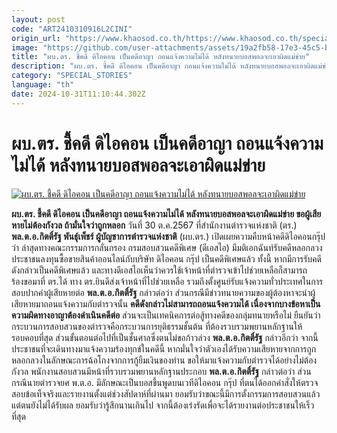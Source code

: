 ```yaml
---
layout: post
code: "ART2410310916L2CINI"
origin_url: "https://www.khaosod.co.th/https://www.khaosod.co.th/special-stories/news_9483140"
image: "https://github.com/user-attachments/assets/19a2fb58-17e3-45c5-b0de-084794f78d79"
title: "ผบ.ตร. ชี้คดี ดิไอคอน เป็นคดีอาญา ถอนแจ้งความไม่ได้ หลังทนายบอสพอลจะเอาผิดแม่ข่าย"
description: "ผบ.ตร. ชี้คดี ดิไอคอน เป็นคดีอาญา ถอนแจ้งความไม่ได้ หลังทนายบอสพอลจะเอาผิดแม่ข่าย ขอผู้เสียหายไม่ต้องกังวล ถ้ามั่นใจว่าถูกหลอก"
category: "SPECIAL_STORIES"
language: "th"
date: 2024-10-31T11:10:44.302Z
---
```


# ผบ.ตร. ชี้คดี ดิไอคอน เป็นคดีอาญา ถอนแจ้งความไม่ได้ หลังทนายบอสพอลจะเอาผิดแม่ข่าย

[![ผบ.ตร. ชี้คดี ดิไอคอน เป็นคดีอาญา ถอนแจ้งความไม่ได้ หลังทนายบอสพอลจะเอาผิดแม่ข่าย](https://www.khaosod.co.th/wpapp/uploads/2024/10/police-17.jpg "ผบ.ตร. ชี้คดี ดิไอคอน เป็นคดีอาญา ถอนแจ้งความไม่ได้ หลังทนายบอสพอลจะเอาผิดแม่ข่าย")](https://www.khaosod.co.th/wpapp/uploads/2024/10/police-17.jpg)

**ผบ.ตร. ชี้คดี ดิไอคอน เป็นคดีอาญา ถอนแจ้งความไม่ได้ หลังทนายบอสพอลจะเอาผิดแม่ข่าย ขอผู้เสียหายไม่ต้องกังวล ถ้ามั่นใจว่าถูกหลอก**
วันที่ 30 ต.ค.2567 ที่สำนักงานตำรวจแห่งชาติ (ตร.) **พล.ต.อ.กิตติ์รัฐ พันธุ์เพ็ชร์ ผู้บัญชาการตำรวจแห่งชาติ** (ผบ.ตร.) เปิดเผยความคืบหน้าคดีดิไอคอนกรุ๊ป ว่า ล่าสุดทางคณะกรรมการกลั่นกรอง กรมสอบสวนคดีพิเศษ (ดีเอสไอ) มีมติเอกฉันท์รับคดีหลอกลวงประชาชนลงทุนซื้อขายสินค้าออนไลน์กับบริษัท ดิไอคอน กรุ๊ป เป็นคดีพิเศษแล้ว
ทั้งนี้ หากมีการรับคดีดังกล่าวเป็นคดีพิเศษแล้ว และทางดีเอสไอเห็นว่าควรใช้เจ้าหน้าที่ตำรวจเข้าไปช่วยเหลือก็สามารถร้องขอมาที่ ตร.ได้ ทาง ตร.ยินดีส่งเจ้าหน้าที่ไปช่วยเหลือ รวมถึงตั้งศูนย์รับแจ้งความทั่วประเทศในการสอบปากคำผู้เสียหายต่อ
**พล.ต.อ.กิตติ์รัฐ** กล่าวต่อว่า ส่วนกรณีมีข่าวทนายความของผู้ต้องหาจะนำผู้เสียหายมาถอนแจ้งความกับตำรวจนั้น **คดีดังกล่าวไม่สามารถถอนแจ้งความได้ เนื่องจากบางข้อหาเป็นความผิดทางอาญาต้องดำเนินคดีต่อ** ส่วนจะเป็นเทคนิคการต่อสู้ทางคดีของกลุ่มทนายหรือไม่ ยืนยันว่ากระบวนการสอบสวนของตำรวจคือกระบวนการยุติธรรมชั้นต้น ที่ต้องรวบรวมพยานหลักฐานให้รอบคอบที่สุด ส่วนขั้นตอนต่อไปที่เป็นชั้นศาลซึ่งตนไม่ขอก้าวล่วง
**พล.ต.อ.กิตติ์รัฐ** กล่าวอีกว่า จากนี้ประชาชนที่จะเดินทางมาแจ้งความร้องทุกข์ในคดีนี้ หากมั่นใจว่าตัวเองได้รับความเสียหายจากการถูกหลอกลวงในลักษณะการฉ้อโกงจากการกู้ยืมเงินของท่าน ขอให้มาแจ้งความกับตำรวจได้อย่างไม่ต้องกังวล พนักงานสอบสวนมีหน้าที่รวบรวมพยานหลักฐานประกอบ
**พล.ต.อ.กิตติ์รัฐ** กล่าวต่อว่า ส่วนกรณีนายตำรวจยศ พ.ต.อ. มีลักษณะเป็นบอสขึ้นพูดบนเวทีดิไอคอน กรุ๊ป ที่ตนได้ออกคำสั่งให้ตรวจสอบข้อเท็จจริงและรายงานตั้งแต่ช่วงสัปดาห์ที่ผ่านมา ยอมรับว่าขณะนี้มีการตั้งกรรมการสอบสวนแล้ว แต่ตนยังไม่ได้รับผล ยอมรับว่ารู้สึกนานเกินไป จากนี้ต้องเร่งรัดเพื่อจะได้รายงานต่อประชาชนให้เร็วที่สุด
